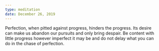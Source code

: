 ```yaml
---
type: meditation
date: December 26, 2019
---
```


Perfection, when pitted against progress, hinders the progress. Its desire can make us abandon our pursuits and only bring despair.
Be content with little progress however imperfect it may be and do not delay what you can do in the chase of perfection.
